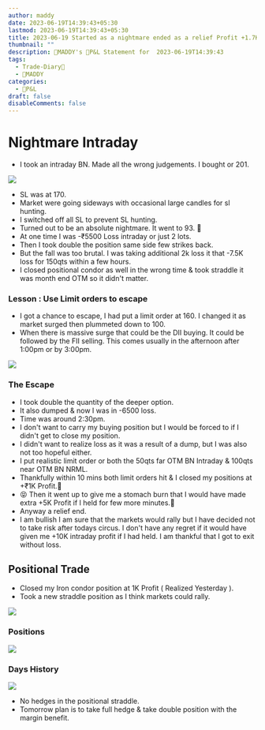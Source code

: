 ```yaml
---
author: maddy
date: 2023-06-19T14:39:43+05:30
lastmod: 2023-06-19T14:39:43+05:30
title: 2023-06-19 Started as a nightmare ended as a relief Profit +1.7K
thumbnail: ""
description: 🧔MADDY's 💸P&L Statement for  2023-06-19T14:39:43
tags:
  - Trade-Diary📗
  - 🧔MADDY
categories:
  - 💸P&L
draft: false
disableComments: false
---
```


# Nightmare Intraday

- I took an intraday BN. Made all the wrong judgements. I bought or 201.

![](https://i.imgur.com/J6sWTUC.png)

- SL was at 170.
- Market were going sideways with occasional large candles for sl hunting.
- I switched off all SL to prevent SL hunting.
- Turned out to be an absolute nightmare. It went to 93. 🤯
- At one time I was -₹5500 Loss intraday or just 2 lots.
- Then I took double the position same side few strikes back.
- But the fall was too brutal. I was taking additional 2k loss it that -7.5K loss for 150qts within a few hours.
- I closed positional condor as well in the wrong time & took straddle it was month end OTM so it didn't matter.

### Lesson : Use Limit orders to escape

- I got a chance to escape, I had put a limit order at 160. I changed it as market surged then plummeted down to 100.
- When there is massive surge that could be the DII buying. It could be followed by the FII selling. This comes usually in the afternoon after 1:00pm or by 3:00pm.

![](https://i.imgur.com/y4CwxXF.png)

### The Escape

- I took double the quantity of the deeper option.
- It also dumped & now I was in -6500 loss.
- Time was around 2:30pm.
- I don't want to carry my buying position but I would be forced to if I didn't get to close my position.
- I didn't want to realize loss as it was a result of a dump, but I was also not too hopeful either.
- I put realistic limit order or both the 50qts far OTM BN Intraday & 100qts near OTM BN NRML.
- Thankfully within 10 mins both limit orders hit & I closed my positions at +₹1K Profit.🙂
- 😝 Then it went up to give me a stomach burn that I would have made extra +5K Profit if I held for few more minutes.🤑
- Anyway a relief end.
- I am bullish I am sure that the markets would rally but I have decided not to take risk after todays circus. I don't have any regret if it would have given me +10K intraday profit if I had held. I am thankful that I got to exit without loss.

## Positional Trade

- Closed my Iron condor position at 1K Profit ( Realized Yesterday ).
- Took a new straddle position as I think markets could rally.

![](https://i.imgur.com/BPOVHv2.png)

### Positions

![](https://i.imgur.com/ZoXQVBa.png)

### Days History

![](https://i.imgur.com/kIGWqhu.png)

- No hedges in the positional straddle.
- Tomorrow plan is to take full hedge & take double position with the margin benefit.
